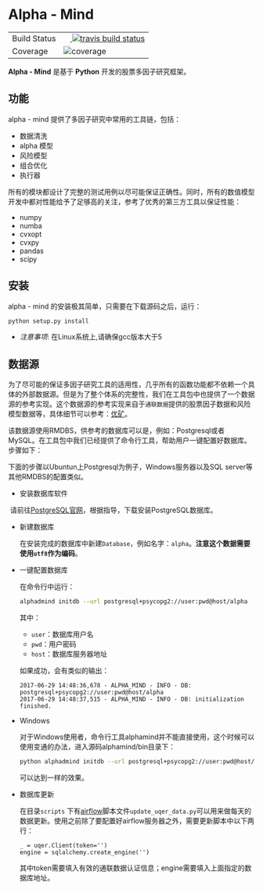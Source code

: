# Alpha - Mind

<table>
<tr>
  <td>Build Status</td>
  <td>
    <a href="https://travis-ci.org/wegamekinglc/alpha-mind">
    <img src="https://travis-ci.org/wegamekinglc/alpha-mind.svg?branch=master" alt="travis build status" />
    </a>
  </td>
</tr>
<tr>
  <td>Coverage</td>
  <td><img src="https://coveralls.io/repos/github/wegamekinglc/alpha-mind/badge.svg?branch=master" alt="coverage" /></td>
</tr>
</table>

**Alpha - Mind** 是基于 **Python** 开发的股票多因子研究框架。

## 功能

alpha - mind 提供了多因子研究中常用的工具链，包括：

* 数据清洗
* alpha 模型
* 风险模型
* 组合优化
* 执行器

所有的模块都设计了完整的测试用例以尽可能保证正确性。同时，所有的数值模型开发中都对性能给予了足够高的关注，参考了优秀的第三方工具以保证性能：

* numpy
* numba
* cvxopt
* cvxpy
* pandas
* scipy

## 安装

alpha - mind 的安装极其简单，只需要在下载源码之后，运行：

```python
python setup.py install
```

* *注意事项*: 在Linux系统上,请确保gcc版本大于5

## 数据源

为了尽可能的保证多因子研究工具的适用性，几乎所有的函数功能都不依赖一个具体的外部数据源。但是为了整个体系的完整性，我们在工具包中也提供了一个数据源的参考实现。这个数据源的参考实现来自于``通联数据``提供的股票因子数据和风险模型数据等，具体细节可以参考：[优矿](https://uqer.io)。

该数据源使用RMDBS，供参考的数据库可以是，例如：Postgresql或者MySQL。在工具包中我们已经提供了命令行工具，帮助用户一键配置好数据库。步骤如下：

下面的步骤以Ubuntun上Postgresql为例子，Windows服务器以及SQL server等其他RMDBS的配置类似。

* 安装数据库软件
  
  请前往[PostgreSQL官网](https://www.postgresql.org/)，根据指导，下载安装PostgreSQL数据库。

* 新建数据库

  在安装完成的数据库中新建``Database``，例如名字：``alpha``。**注意这个数据需要使用``utf8``作为编码**。

* 一键配置数据库

  在命令行中运行：

  ```bash
  alphadmind initdb --url postgresql+psycopg2://user:pwd@host/alpha
  ```

  其中：

  * ``user``：数据库用户名
  * ``pwd``：用户密码
  * ``host``：数据库服务器地址

  如果成功，会有类似的输出：

  ```
  2017-06-29 14:48:36,678 - ALPHA_MIND - INFO - DB: postgresql+psycopg2://user:pwd@host/alpha
  2017-06-29 14:48:37,515 - ALPHA_MIND - INFO - DB: initialization finished.
  ```

* Windows

  对于Windows使用者，命令行工具alphamind并不能直接使用，这个时候可以使用变通的办法，进入源码alphamind/bin目录下：

  ```bash
  python alphadmind initdb --url postgresql+psycopg2://user:pwd@host/alpha
  ```
  
  可以达到一样的效果。
  
* 数据库更新

  在目录``scripts`` 下有[airflow]()脚本文件``update_uqer_data.py``可以用来做每天的数据更新。使用之前除了要配置好airflow服务器之外，需要更新脚本中以下两行：

  ```
  _ = uqer.Client(token='')
  engine = sqlalchemy.create_engine('')
  ```

  其中token需要填入有效的通联数据认证信息；engine需要填入上面指定的数据库地址。

